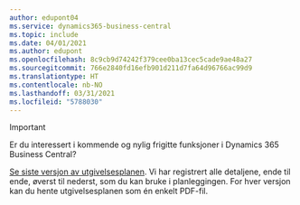 ```yaml
---
author: edupont04
ms.service: dynamics365-business-central
ms.topic: include
ms.date: 04/01/2021
ms.author: edupont
ms.openlocfilehash: 8c9cb9d74242f379cee0ba13cec5cade9ae48a27
ms.sourcegitcommit: 766e2840fd16efb901d211d7fa64d96766ac99d9
ms.translationtype: HT
ms.contentlocale: nb-NO
ms.lasthandoff: 03/31/2021
ms.locfileid: "5788030"
---
```

> [!IMPORTANT]
>
> Er du interessert i kommende og nylig frigitte funksjoner i Dynamics 365 Business Central?
>
> [Se siste versjon av utgivelsesplanen](/dynamics365/release-plans/). Vi har registrert alle detaljene, ende til ende, øverst til nederst, som du kan bruke i planleggingen. For hver versjon kan du hente utgivelsesplanen som én enkelt PDF-fil.